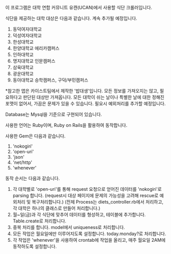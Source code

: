 이 프로그램은 대학 연합 커뮤니트 유캔(UCAN)에서 사용할 식단 크롤러입니다.

식단을 제공하는 대학 대상은 다음과 같습니다. 계속 추가될 예정입니다.

1. 동덕여자대학교
2. 덕성여자대학교
3. 한성대학교
4. 한양대학교 에리카캠퍼스
5. 인하대학교
6. 명지대학교 인문캠퍼스
7. 삼육대학교
8. 광운대학교
9. 동아대학교 승학캠퍼스, 구덕/부민캠퍼스

*참고한 앱은 카이스트팀에서 제작한 '밥대생'입니다.
모든 정보를 가져오지는 않고, 필요하다고 판단된 대상만 가져옵니다.
모든 대학이 쉬는 날이나 특별한 날에 대한 정해진 포맷이 없어서, 가끔은 문제가 있을 수 있습니다.
필요시 예외처리를 추가할 예정입니다.

Database는 Mysql을 기준으로 구현되어 있습니다.

사용한 언어는 Ruby이며, Ruby on Rails을 활용하여 동작합니다.

사용한 Gem은 다음과 같습니다.

1. 'nokogiri'
2. 'open-uri'
3. 'json'
4. 'net/http'
5. 'whenever'

동작 순서는 다음과 같습니다.

1. 각 대학별로 'open-uri'를 통해 request 요청으로 얻어진 데이터를 'nokogiri'로 parsing 합니다.
(request시 대상 페이지에 문제의 가능성을 고려해 rescue로 예외처리 및 복구처리합니다.)
(전체 Process는 diets_controller.rb에서 처리하고, 각 대학은 하나의 클래스로 만들어 처리합니다.)
2. 월~일(금)과 각 식단에 맞추어 데이터를 형성하고, 테이블에 추가합니다. Table.create로 처리합니다.
3. 중복 처리를 합니다. model에서 uniqueness로 처리합니다.
4. 모든 작업은 월요일에만 이루어지도록 설정합니다. today.monday?로 처리합니다.
5. 각 작업은 'whenever'을 사용하여 crontab에 작업을 올리고, 매주 월요일 2AM에 동작하도록 설정합니다.